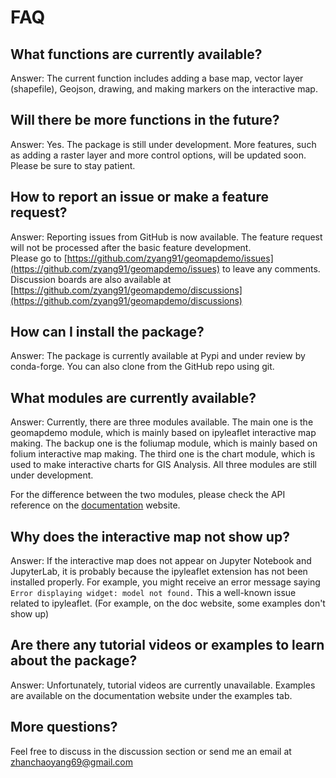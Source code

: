 # FAQ

## What functions are currently available?
Answer: The current function includes adding a base map, vector layer (shapefile), Geojson, drawing, and making markers on the interactive map.

## Will there be more functions in the future?
Answer: Yes. The package is still under development. More features, such as adding a raster layer and more control options, will be updated soon. Please be sure to stay patient.

## How to report an issue or make a feature request?
Answer: Reporting issues from GitHub is now available. The feature request will not be processed after the basic feature development.<br>
Please go to [https://github.com/zyang91/geomapdemo/issues](https://github.com/zyang91/geomapdemo/issues) to leave any comments. <br>
Discussion boards are also available at [https://github.com/zyang91/geomapdemo/discussions](https://github.com/zyang91/geomapdemo/discussions)

## How can I install the package?
Answer: The package is currently available at Pypi and under review by conda-forge. You can also clone from the GitHub repo using git.

## What modules are currently available?
Answer: Currently, there are three modules available. The main one is the geomapdemo module, which is mainly based on ipyleaflet interactive map making. The backup one is the foliumap module, which is mainly based on folium interactive map making. The third one is the chart module, which is used to make interactive charts for GIS Analysis. All three modules are still under development.

For the difference between the two modules, please check the API reference on the [documentation](https://zyang91.github.io/geomapdemo) website.

## Why does the interactive map not show up?
Answer: If the interactive map does not appear on Jupyter Notebook and JupyterLab, it is probably because the ipyleaflet extension has not been installed properly. For example, you might receive an error message saying ```Error displaying widget: model not found.``` This a well-known issue related to ipyleaflet. (For example, on the doc website, some examples don't show up)

## Are there any tutorial videos or examples to learn about the package?
Answer: Unfortunately, tutorial videos are currently unavailable. Examples are available on the documentation website under the examples tab.

## More questions?
Feel free to discuss in the discussion section or send me an email at zhanchaoyang69@gmail.com
